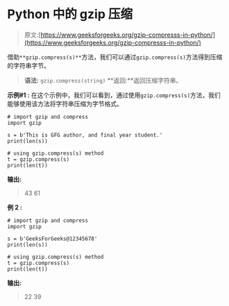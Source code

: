 # Python 中的 gzip 压缩

> 原文:[https://www.geeksforgeeks.org/gzip-compresss-in-python/](https://www.geeksforgeeks.org/gzip-compresss-in-python/)

借助`**gzip.compress(s)**`方法，我们可以通过`gzip.compress(s)`方法得到压缩的字符串字节。

> **语法:** `gzip.compress(string)`
> **返回:**返回压缩字符串。

**示例#1 :**
在这个示例中，我们可以看到，通过使用`gzip.compress(s)`方法，我们能够使用该方法将字符串压缩为字节格式。

```
# import gzip and compress
import gzip

s = b'This is GFG author, and final year student.'
print(len(s))

# using gzip.compress(s) method
t = gzip.compress(s)
print(len(t))
```

**输出:**

> 43
> 61

**例 2 :**

```
# import gzip and compress
import gzip

s = b'GeeksForGeeks@12345678'
print(len(s))

# using gzip.compress(s) method
t = gzip.compress(s)
print(len(t))
```

**输出:**

> 22
> 39